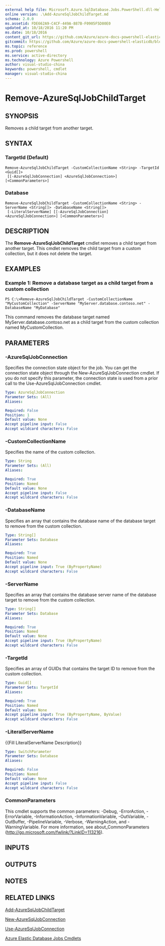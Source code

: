 ```yaml
---
external help file: Microsoft.Azure.SqlDatabase.Jobs.PowerShell.dll-Help.xml
online version: .\Add-AzureSqlJobChildTarget.md
schema: 2.0.0
ms.assetid: FDE662A9-C4CF-449A-887B-F0905F5D80E0
updated_at: 10/18/2016 11:20 PM
ms.date: 10/18/2016
content_git_url: https://github.com/Azure/azure-docs-powershell-elasticdb/blob/Tim20161019/ElasticDB/ElasticDatabaseJobs/v0.8.33/Remove-AzureSqlJobChildTarget.md
gitcommit: https://github.com/Azure/azure-docs-powershell-elasticdb/blob/0fe493efd878af69f5c126f60486b37fd0cb60b6/ElasticDB/ElasticDatabaseJobs/v0.8.33/Remove-AzureSqlJobChildTarget.md
ms.topic: reference
ms.prod: powershell
ms.service: active-directory
ms.technology: Azure Powershell
author: visual-studio-china
keywords: powershell, cmdlet
manager: visual-studio-china
---
```


# Remove-AzureSqlJobChildTarget

## SYNOPSIS
Removes a child target from another target.

## SYNTAX

### TargetId (Default)
```
Remove-AzureSqlJobChildTarget -CustomCollectionName <String> -TargetId <Guid[]>
 [[-AzureSqlJobConnection] <AzureSqlJobConnection>] [<CommonParameters>]
```

### Database
```
Remove-AzureSqlJobChildTarget -CustomCollectionName <String> -ServerName <String[]> -DatabaseName <String[]>
 [-LiteralServerName] [[-AzureSqlJobConnection] <AzureSqlJobConnection>] [<CommonParameters>]
```

## DESCRIPTION
The **Remove-AzureSqlJobChildTarget** cmdlet removes a child target from another target. 
This cmdlet removes the child target from a custom collection, but it does not delete the target.

## EXAMPLES

### Example 1: Remove a database target as a child target from a custom collection
```
PS C:\>Remove-AzureSqlJobChildTarget -CustomCollectionName "MyCustomCollection" -ServerName "MyServer.database.contoso.net" -DatabaseName "MyDatabase"
```

This command removes the database target named MyServer.database.contoso.net as a child target from the custom collection named MyCustomCollection.

## PARAMETERS

### -AzureSqlJobConnection
Specifies the connection state object for the job.
You can get the connection state object through the New-AzureSqlJobConnection cmdlet.
If you do not specify this parameter, the connection state is used from a prior call to the Use-AzureSqlJobConnection cmdlet.

```yaml
Type: AzureSqlJobConnection
Parameter Sets: (All)
Aliases: 

Required: False
Position: 1
Default value: None
Accept pipeline input: False
Accept wildcard characters: False
```

### -CustomCollectionName
Specifies the name of the custom collection.

```yaml
Type: String
Parameter Sets: (All)
Aliases: 

Required: True
Position: Named
Default value: None
Accept pipeline input: False
Accept wildcard characters: False
```

### -DatabaseName
Specifies an array that contains the database name of the database target to remove from the custom collection.

```yaml
Type: String[]
Parameter Sets: Database
Aliases: 

Required: True
Position: Named
Default value: None
Accept pipeline input: True (ByPropertyName)
Accept wildcard characters: False
```

### -ServerName
Specifies an array that contains the database server name of the database target to remove from the custom collection.

```yaml
Type: String[]
Parameter Sets: Database
Aliases: 

Required: True
Position: Named
Default value: None
Accept pipeline input: True (ByPropertyName)
Accept wildcard characters: False
```

### -TargetId
Specifies an array of GUIDs that contains the target ID to remove from the custom collection.

```yaml
Type: Guid[]
Parameter Sets: TargetId
Aliases: 

Required: True
Position: Named
Default value: None
Accept pipeline input: True (ByPropertyName, ByValue)
Accept wildcard characters: False
```

### -LiteralServerName
{{Fill LiteralServerName Description}}

```yaml
Type: SwitchParameter
Parameter Sets: Database
Aliases: 

Required: False
Position: Named
Default value: None
Accept pipeline input: False
Accept wildcard characters: False
```

### CommonParameters
This cmdlet supports the common parameters: -Debug, -ErrorAction, -ErrorVariable, -InformationAction, -InformationVariable, -OutVariable, -OutBuffer, -PipelineVariable, -Verbose, -WarningAction, and -WarningVariable. For more information, see about_CommonParameters (http://go.microsoft.com/fwlink/?LinkID=113216).

## INPUTS

## OUTPUTS

## NOTES

## RELATED LINKS

[Add-AzureSqlJobChildTarget](.\Add-AzureSqlJobChildTarget.md)

[New-AzureSqlJobConnection](.\New-AzureSqlJobConnection.md)

[Use-AzureSqlJobConnection](.\Use-AzureSqlJobConnection.md)

[Azure Elastic Database Jobs Cmdlets](.\ElasticDatabaseJobs.md)


